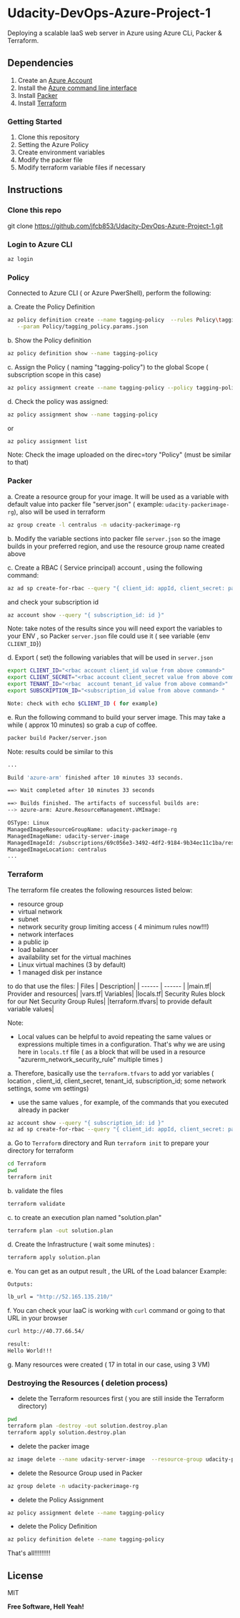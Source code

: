 # Udacity-DevOps-Azure-Project-1

Deploying a scalable IaaS web server in Azure using Azure CLi, Packer &amp; Terraform.

## Dependencies

1. Create an [Azure Account](https://portal.azure.com)
2. Install the [Azure command line interface](https://docs.microsoft.com/en-us/cli/azure/install-azure-cli?view=azure-cli-latest)
3. Install [Packer](https://www.packer.io/downloads)
4. Install [Terraform](https://www.terraform.io/downloads.html)

### Getting Started

1. Clone this repository
2. Setting the Azure Policy
3. Create environment variables
4. Modify the packer file
5. Modify terraform variable files if necessary

## Instructions

### Clone this repo

git clone https://github.com/jfcb853/Udacity-DevOps-Azure-Project-1.git

### Login to Azure CLI

```sh
az login
```

### Policy

Connected to Azure CLI ( or Azure PwerShell), perform the following:

a. Create the Policy Definition

```sh
az policy definition create --name tagging-policy  --rules Policy\tagging_policy.rules.json \
   --param Policy/tagging_policy.params.json
```

b. Show the Policy definition

```sh
az policy definition show --name tagging-policy
```

c. Assign the Policy ( naming "tagging-policy") to the global Scope ( subscription scope in this case)

```sh
az policy assignment create --name tagging-policy --policy tagging-policy --param Policy/tagging_assignment.params.json
```

d. Check the policy was assigned:

```sh
az policy assignment show --name tagging-policy
```

or

```sh
az policy assignment list
```

Note: Check the image uploaded on the direc=tory "Policy" (must be similar to that)

### Packer

a. Create a resource group for your image. It will be used as a variable with default value into packer file "server.json" ( example: `udacity-packerimage-rg`), also will be used in terraform

```sh
az group create -l centralus -n udacity-packerimage-rg
```

b. Modify the variable sections into packer file `server.json` so the image builds in your preferred region, and use the resource group name created above

c. Create a RBAC ( Service principal) account , using the following command:

```sh
az ad sp create-for-rbac --query "{ client_id: appId, client_secret: password, tenant_id: tenant }"
```

and check your subscription id

```sh
az account show --query "{ subscription_id: id }"
```

Note: take notes of the results since you will need export the variables to your ENV , so Packer `server.json` file could use it ( see variable {env `CLIENT_ID`})

d. Export ( set) the following variables that will be used in `server.json`

```sh
export CLIENT_ID="<rbac account client_id value from above command>"
export CLIENT_SECRET="<rbac account client_secret value from above command>"
export TENANT_ID="<rbac  account tenant_id value from above command>"
export SUBSCRIPTION_ID="<subscription_id value from above command> "

Note: check with echo $CLIENT_ID ( for example)
```

e. Run the following command to build your server image. This may take a while ( approx 10 minutes) so grab a cup of coffee.

```sh
packer build Packer/server.json
```

Note: results could be similar to this

```bash
...

Build 'azure-arm' finished after 10 minutes 33 seconds.

==> Wait completed after 10 minutes 33 seconds

==> Builds finished. The artifacts of successful builds are:
--> azure-arm: Azure.ResourceManagement.VMImage:

OSType: Linux
ManagedImageResourceGroupName: udacity-packerimage-rg
ManagedImageName: udacity-server-image
ManagedImageId: /subscriptions/69c056e3-3492-4df2-9184-9b34ec11c1ba/resourceGroups/udacity-packerimage-rg/providers/Microsoft.Compute/images/udacity-server-image
ManagedImageLocation: centralus
...
```

### Terraform

The terraform file creates the following resources listed below:

- resource group
- virtual network
- subnet
- network security group limiting access ( 4 minimum rules now!!!)
- network interfaces
- a public ip
- load balancer
- availability set for the virtual machines
- Linux virtual machines (3 by default)
- 1 managed disk per instance

to do that use the files:
| Files | Description|
| ------ | ------ |
|main.tf| Provider and resources|
|vars.tf| Variables|
|locals.tf| Security Rules block for our Net Security Group Rules|
|terraform.tfvars| to provide default variable values|

Note:

- Local values can be helpful to avoid repeating the same values or expressions multiple times in a configuration. That's why we are using here in `locals.tf` file ( as a block that will be used in a resource "azurerm_network_security_rule" multiple times )

a. Therefore, basically use the `terraform.tfvars` to add yor variables ( location , client_id, client_secret, tenant_id, subscription_id; some network settings, some vm settings)

- use the same values , for example, of the commands that you executed already in packer

```sh
az account show --query "{ subscription_id: id }"
az ad sp create-for-rbac --query "{ client_id: appId, client_secret: password, tenant_id: tenant }"
```

a. Go to `Terraform` directory and Run `terraform init` to prepare your directory for terraform

```sh
cd Terraform
pwd
terraform init

```

b. validate the files

```sh
terraform validate
```

c. to create an execution plan named "solution.plan"

```sh
terraform plan -out solution.plan
```

d. Create the Infrastructure ( wait some minutes) :

```sh
terraform apply solution.plan
```

e. You can get as an output result , the URL of the Load balancer
Example:

```sh
Outputs:

lb_url = "http://52.165.135.210/"
```

f. You can check your IaaC is working with `curl` command or going to that URL in your browser

```sh
curl http://40.77.66.54/

result:
Hello World!!!
```

g. Many resources were created ( 17 in total in our case, using 3 VM)

### Destroying the Resources ( deletion process)

- delete the Terraform resources first ( you are still inside the Terraform directory)

```sh
pwd
terraform plan -destroy -out solution.destroy.plan
terraform apply solution.destroy.plan
```

- delete the packer image

```sh
az image delete --name udacity-server-image  --resource-group udacity-packerimage-rg
```

- delete the Resource Group used in Packer

```sh
az group delete -n udacity-packerimage-rg
```

- delete the Policy Assignment

```sh
az policy assignment delete --name tagging-policy
```

- delete the Policy Definition

```sh
az policy definition delete --name tagging-policy
```

That's all!!!!!!!!!

## License

MIT

**Free Software, Hell Yeah!**
